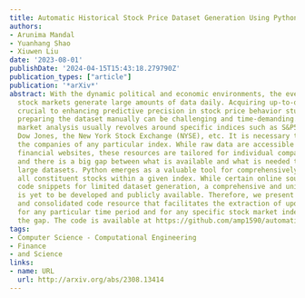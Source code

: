 ```yaml
---
title: Automatic Historical Stock Price Dataset Generation Using Python
authors:
- Arunima Mandal
- Yuanhang Shao
- Xiuwen Liu
date: '2023-08-01'
publishDate: '2024-04-15T15:43:18.279790Z'
publication_types: ["article"]
publication: '*arXiv*'
abstract: With the dynamic political and economic environments, the ever-changing
  stock markets generate large amounts of data daily. Acquiring up-to-date data is
  crucial to enhancing predictive precision in stock price behavior studies. However,
  preparing the dataset manually can be challenging and time-demanding. The stock
  market analysis usually revolves around specific indices such as S&P500, Nasdaq,
  Dow Jones, the New York Stock Exchange (NYSE), etc. It is necessary to analyze all
  the companies of any particular index. While raw data are accessible from diverse
  financial websites, these resources are tailored for individual company data retrieval
  and there is a big gap between what is available and what is needed to generate
  large datasets. Python emerges as a valuable tool for comprehensively collecting
  all constituent stocks within a given index. While certain online sources offer
  code snippets for limited dataset generation, a comprehensive and unified script
  is yet to be developed and publicly available. Therefore, we present a comprehensive
  and consolidated code resource that facilitates the extraction of updated datasets
  for any particular time period and for any specific stock market index and closes
  the gap. The code is available at https://github.com/amp1590/automatic_stock_data_collection.
tags:
- Computer Science - Computational Engineering
- Finance
- and Science
links:
- name: URL
  url: http://arxiv.org/abs/2308.13414
---
```

